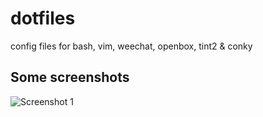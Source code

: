 dotfiles
========

config files for bash, vim, weechat, openbox, tint2 & conky

## Some screenshots
![Screenshot 1](http://files1.wedoist.com/e952fdb343b1e617b90d256e474d0370/as/screenshot_1.png)
